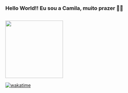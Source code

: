 ### Hello World!! Eu sou a Camila, muito prazer 👋🏼

##
<div>
  <a href="https://github.com/Cahaguiar">
  <img height="180em" src="https://github-readme-stats.vercel.app/api?username=Cahaguiar&show_icons=true&theme=merko&include_all_commits=true&count_private=true"/>
</div>

[![wakatime](https://wakatime.com/badge/user/1f39d9e0-d181-4ca7-8492-aae865f53059.svg)](https://wakatime.com/@1f39d9e0-d181-4ca7-8492-aae865f53059)
  
